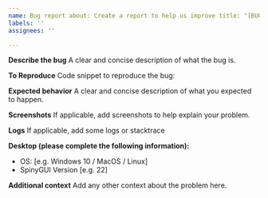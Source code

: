```yaml
---
name: Bug report about: Create a report to help us improve title: "[BUG]"
labels: ''
assignees: ''

---
```


**Describe the bug**
A clear and concise description of what the bug is.

**To Reproduce**
Code snippet to reproduce the bug:

**Expected behavior**
A clear and concise description of what you expected to happen.

**Screenshots**
If applicable, add screenshots to help explain your problem.

**Logs**
If applicable, add some logs or stacktrace

**Desktop (please complete the following information):**

- OS: [e.g. Windows 10 / MacOS / Linux]
- SpinyGUI Version [e.g. 22]

**Additional context**
Add any other context about the problem here.
